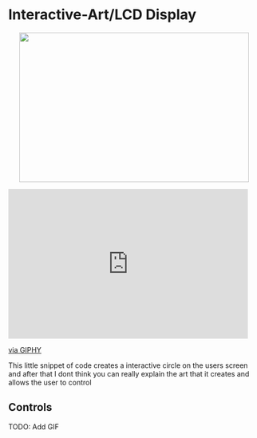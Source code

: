 # Interactive-Art/LCD Display

<p align="center">
  <img width="460" height="300" src="https://giphy.com/embed/X1S5COBAmGx2Ax9Hon">
</p>

<iframe src="https://giphy.com/embed/X1S5COBAmGx2Ax9Hon" width="480" height="300" frameBorder="0" class="giphy-embed" allowFullScreen></iframe><p><a href="https://giphy.com/gifs/X1S5COBAmGx2Ax9Hon">via GIPHY</a></p>

This little snippet of code creates a interactive circle on the users screen and after that I dont think you can really explain the art that it creates and allows the user to control

## Controls

TODO: Add GIF
